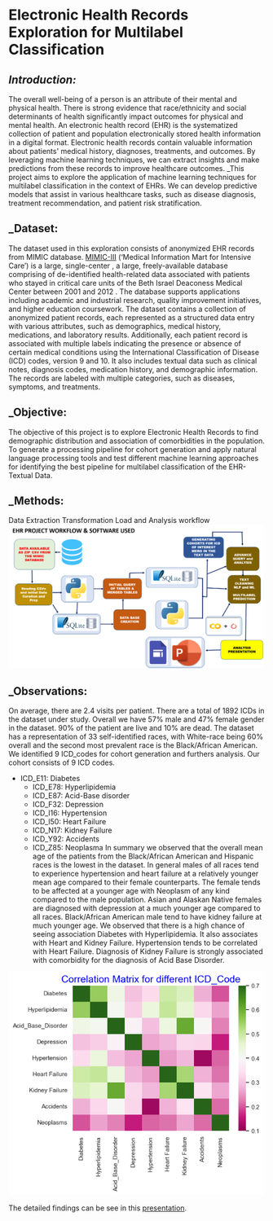 # Electronic Health Records Exploration for Multilabel Classification

## _Introduction:_
The overall well-being of a person is an attribute of their mental and physical health. There is strong evidence that race/ethnicity and social determinants of health significantly impact outcomes for physical and mental health. An electronic health record (EHR) is the systematized collection of patient and population electronically stored health information in a digital format. Electronic health records contain valuable information about patients' medical history, diagnoses, treatments, and outcomes. By leveraging machine learning techniques, we can extract insights and make predictions from these records to improve healthcare outcomes.
_This project aims to explore the application of machine learning techniques for multilabel classification in the context of EHRs. We can develop predictive models that assist in various healthcare tasks, such as disease diagnosis, treatment recommendation, and patient risk stratification. 

## _Dataset:
The dataset used in this exploration consists of anonymized EHR records from MIMIC database. [MIMIC-III](https://physionet.org/content/mimiciv/2.2/) (‘Medical Information Mart for Intensive Care’) is a large, single-center , a large, freely-available database comprising of de-identified health-related data associated with patients who stayed in critical care units of the Beth Israel Deaconess Medical Center between 2001 and 2012 . The database supports applications including academic and industrial research, quality improvement initiatives, and higher education coursework. 
The dataset contains a collection of anonymized patient records, each represented as a structured data entry with various attributes, such as demographics, medical history, medications, and laboratory results. Additionally, each patient record is associated with multiple labels indicating the presence or absence of certain medical conditions using the International Classification of Disease (ICD) codes, version 9 and 10.
It also includes textual data such as clinical notes, diagnosis codes, medication history, and demographic information. The records are labeled with multiple categories, such as diseases, symptoms, and treatments.

## _Objective: 
The objective of this project is to explore Electronic Health Records to find demographic distribution and association of comorbidities in the population. To generate a processing pipeline for cohort generation and apply natural language processing tools and test different machine learning approaches for identifying the best pipeline for multilabel classification of the EHR-Textual Data.

## _Methods:
Data Extraction Transformation Load and Analysis workflow
<img src="image/workflow.png" style="width:500px;"/>

## _Observations:
On average, there are 2.4 visits per patient. There are a total of 1892 ICDs in the dataset under study.
Overall we have 57% male and 47% female gender in the dataset. 90% of the patient are live and 10% are dead. The dataset has a representation of 33 self-identified races, with White-race being 60% overall and the second most prevalent race is the Black/African American. 
We identified 9 ICD_codes for cohort generation and furthers analysis. Our cohort consists of 9 ICD codes.
- ICD_E11: Diabetes
	- ICD_E78: Hyperlipidemia
	- ICD_E87: Acid-Base disorder
	- ICD_F32: Depression
	- ICD_I16: Hypertension
	- ICD_I50: Heart Failure
	- ICD_N17: Kidney Failure
	- ICD_Y92: Accidents
	- ICD_Z85: Neoplasma
In summary we observed that the overall mean age of the patients from the Black/African American and Hispanic races is the lowest in the dataset. In general males of all races tend to experience hypertension and heart failure at a relatively younger mean age compared to their female counterparts. The female tends to be affected at a younger age with Neoplasm of any kind compared to the male population. Asian and Alaskan Native females are diagnosed with depression at a much younger age compared to all races. Black/African American male tend to have kidney failure at much younger age. 
We observed that there is a high chance of seeing association Diabetes with Hyperlipidemia. It also associates with Heart and Kidney Failure. Hypertension tends to be correlated with Heart Failure. Diagnosis of Kidney Failure is strongly associated with comorbidity for the diagnosis of Acid Base Disorder.
<img src="image/correlation_matrix.png" style="width:500px;"/>


The detailed findings can be see in this [presentation](https://sites.google.com/view/smcapstoneehr/demograhics).
